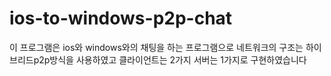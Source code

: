 # ios-to-windows-p2p-chat
이 프로그램은 ios와 windows와의 채팅을 하는 프로그램으로
네트워크의 구조는 하이브리드p2p방식을 사용하였고 클라이언트는 2가지 
서버는 1가지로 구현하였습니다 
